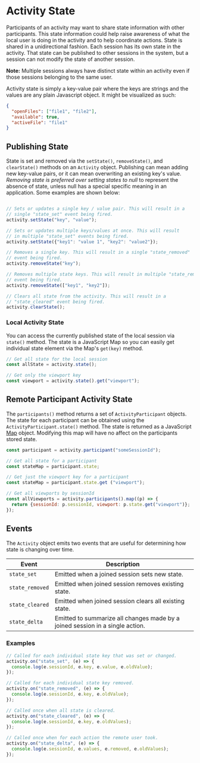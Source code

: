 # Activity State

Participants of an activity may want to share state information with other participants.  This state information could help raise awareness of what the local user is doing in the activity and to help coordinate actions. State is shared in a unidirectional fashion.  Each session has its own state in the activity. That state can be published to other sessions in the system, but a session can not modify the state of another session.

**Note:** Multiple sessions always have distinct state within an activity even if those sessions belonging to the same user.

Activity state is simply a key-value pair where the keys are strings and the values are any plain Javascript object.  It might be visualized as such:

```json
{
  "openFiles": ["file1", "file2"],
  "available": true,
  "activeFile": "file1"
}
```

## Publishing State
State is set and removed via the `setState()`,  `removeState()`, and `clearState()` methods on an `Activity` object. Publishing can mean adding new key-value pairs, or it can mean overwriting an existing key's value.  *Removing state is preferred over setting states to null* to represent the absence of state, unless null has a special specific meaning in an application.  Some examples are shown below:

```js

// Sets or updates a single key / value pair. This will result in a
// single "state_set" event being fired.
activity.setState("key", "value");

// Sets or updates multiple keys/values at once. This will result
// in multiple "state_set" events being fired.
activity.setState({"key1": "value 1", "key2": "value2"});

// Removes a single key. This will result in a single "state_removed"
// event being fired.
activity.removeState("key");

// Removes multiple state keys. This will result in multiple "state_removed"
// event being fired.
activity.removeState(["key1", "key2"]);

// Clears all state from the activity. This will result in a 
// "state_cleared" event being fired.
activity.clearState();
```

### Local Activity State

You can access the currently published state of the local session via `state()` method. The state is a JavaScript Map so you can easily get individual state element via the Map's `get(key)` method.
 
```js
// Get all state for the local session
const allState = activity.state();

// Get only the viewport key
const viewport = activity.state().get("viewport");
```
 

## Remote Participant Activity State

The `participants()` method returns a set of `ActivityParticipant` objects.  The state for each participant can be obtained using the `ActivityParticipant.state()` method. The state is returned as a JavaScript [Map](https://developer.mozilla.org/en-US/docs/Web/JavaScript/Reference/Global_Objects/Map) object. Modifying this map will have no affect on the participants stored state.

```js
const participant = activity.participant("someSessionId");

// Get all state for a participant 
const stateMap = participant.state;

// Get just the viewport key for a participant
const stateMap = participant.state.get ("viewport");

// Get all viewports by sessionId
const allViewports = activity.participants().map((p) => {
  return {sessionId: p.sessionId, viewport: p.state.get("viewport")}; 
});
```

## Events

The `Activity` object emits two events that are useful for determining how state is changing over time.

| Event | Description |
| --- | --- |
| `state_set` | Emitted when a joined session sets new state. |
| `state_removed` | Emitted when joined session removes existing state. |
| `state_cleared` | Emitted when joined session clears all existing state. |
| `state_delta` | Emitted to summarize all changes made by a joined session in a single action. |

### Examples

```js
// Called for each individual state key that was set or changed. 
activity.on("state_set", (e) => {
  console.log(e.sessionId, e.key, e.value, e.oldValue);
});

// Called for each individual state key removed.
activity.on("state_removed", (e) => {
  console.log(e.sessionId, e.key, e.oldValue);
});

// Called once when all state is cleared.
activity.on("state_cleared", (e) => {
  console.log(e.sessionId, e.key, e.oldValues);
});

// Called once when for each action the remote user took.
activity.on("state_delta", (e) => {
  console.log(e.sessionId, e.values, e.removed, e.oldValues);
});
```